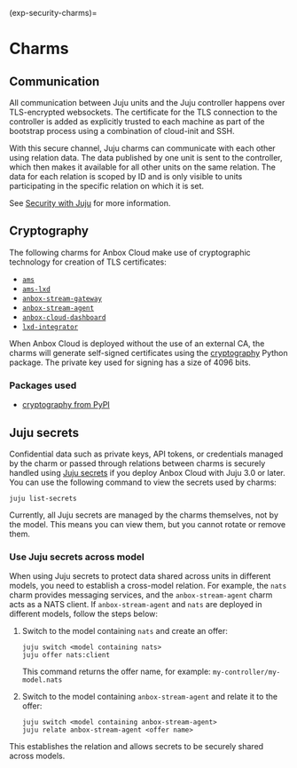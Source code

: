 (exp-security-charms)=
# Charms

## Communication

All communication between Juju units and the Juju controller happens over TLS-encrypted websockets. The certificate for the TLS connection to the controller is added as explicitly trusted to each machine as part of the bootstrap process using a combination of cloud-init and SSH.

With this secure channel, Juju charms can communicate with each other using relation data. The data published by one unit is sent to the controller, which then makes it available for all other units on the same relation. The data for each relation is scoped by ID and is only visible to units participating in the specific relation on which it is set.

See [Security with Juju](https://canonical-juju.readthedocs-hosted.com/en/latest/user/explanation/juju-security/) for more information.


## Cryptography

The following charms for Anbox Cloud make use of cryptographic technology for creation of TLS certificates:

* [`ams`](https://charmhub.io/ams)
* [`ams-lxd`](https://charmhub.io/ams-lxd)
* [`anbox-stream-gateway`](https://charmhub.io/anbox-stream-gateway)
* [`anbox-stream-agent`](https://charmhub.io/anbox-stream-agent)
* [`anbox-cloud-dashboard`](https://charmhub.io/anbox-cloud-dashboard)
* [`lxd-integrator`](https://charmhub.io/lxd-integrator)

When Anbox Cloud is deployed without the use of an external CA, the charms will generate self-signed certificates using the [cryptography](https://pypi.org/project/cryptography/) Python package. The private key used for signing has a size of 4096 bits.

### Packages used

* [cryptography from PyPI](https://pypi.org/project/cryptography/)

## Juju secrets

Confidential data such as private keys, API tokens, or credentials managed by the charm or passed through relations between charms is securely handled using [Juju secrets](https://documentation.ubuntu.com/juju/3.6/reference/secret/) if you deploy Anbox Cloud with Juju 3.0 or later. You can use the following command to view the secrets used by charms:

```
juju list-secrets
```

Currently, all Juju secrets are managed by the charms themselves, not by the model. This means you can view them, but you cannot rotate or remove them.

### Use Juju secrets across model

When using Juju secrets to protect data shared across units in different models, you need to establish a cross-model relation. For example, the `nats` charm provides messaging services, and the `anbox-stream-agent` charm acts as a NATS client. If `anbox-stream-agent` and `nats` are deployed in different models, follow the steps below:

1. Switch to the model containing `nats` and create an offer:

    ```
    juju switch <model containing nats>
    juju offer nats:client
    ```

    This command returns the offer name, for example: `my-controller/my-model.nats`
2. Switch to the model containing `anbox-stream-agent` and relate it to the offer:

    ```
    juju switch <model containing anbox-stream-agent>
    juju relate anbox-stream-agent <offer name>
    ```

This establishes the relation and allows secrets to be securely shared across models.
